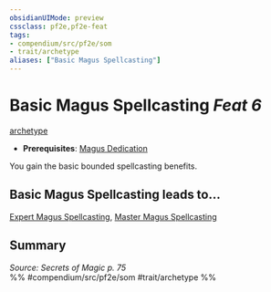 ```yaml
---
obsidianUIMode: preview
cssclass: pf2e,pf2e-feat
tags:
- compendium/src/pf2e/som
- trait/archetype
aliases: ["Basic Magus Spellcasting"]
---
```

# Basic Magus Spellcasting  *Feat 6*  
[archetype](rules/traits/archetype.md "Archetype Feat Trait")  

- **Prerequisites**: [Magus Dedication](compendium/feats/magus-dedication-som.md)

You gain the basic bounded spellcasting benefits.

## Basic Magus Spellcasting leads to...

[Expert Magus Spellcasting](compendium/feats/expert-magus-spellcasting-som.md), [Master Magus Spellcasting](compendium/feats/master-magus-spellcasting-som.md)

## Summary

*Source: Secrets of Magic p. 75*  
%% #compendium/src/pf2e/som #trait/archetype %%
